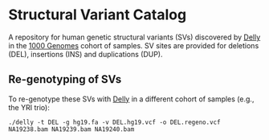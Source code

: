 Structural Variant Catalog
==========================

A repository for human genetic structural variants (SVs) discovered by [Delly](https://github.com/tobiasrausch/delly) in the [1000 Genomes](https://www.1000genomes.org) cohort of samples. SV sites are provided for deletions (DEL), insertions (INS) and duplications (DUP).


Re-genotyping of SVs
--------------------

To re-genotype these SVs with [Delly](https://github.com/tobiasrausch/delly) in a different cohort of samples (e.g., the YRI trio):

`./delly -t DEL -g hg19.fa -v DEL.hg19.vcf -o DEL.regeno.vcf NA19238.bam NA19239.bam NA19240.bam`




